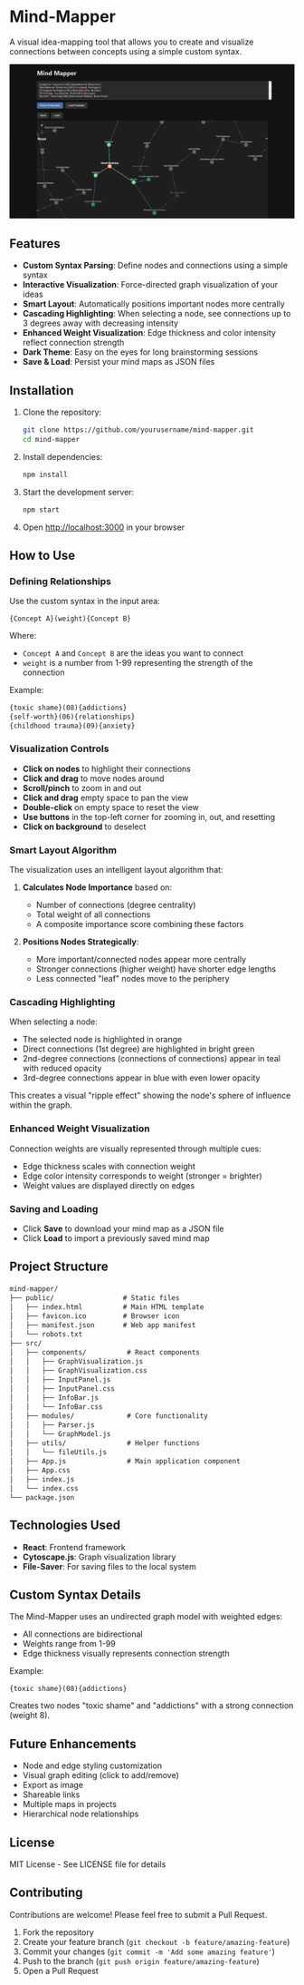 # Mind-Mapper

A visual idea-mapping tool that allows you to create and visualize connections between concepts using a simple custom syntax.

![Mind-Mapper Screenshot](screenshot.png)

## Features

- **Custom Syntax Parsing**: Define nodes and connections using a simple syntax
- **Interactive Visualization**: Force-directed graph visualization of your ideas
- **Smart Layout**: Automatically positions important nodes more centrally
- **Cascading Highlighting**: When selecting a node, see connections up to 3 degrees away with decreasing intensity
- **Enhanced Weight Visualization**: Edge thickness and color intensity reflect connection strength
- **Dark Theme**: Easy on the eyes for long brainstorming sessions
- **Save & Load**: Persist your mind maps as JSON files

## Installation

1. Clone the repository:
   ```bash
   git clone https://github.com/yourusername/mind-mapper.git
   cd mind-mapper
   ```

2. Install dependencies:
   ```bash
   npm install
   ```

3. Start the development server:
   ```bash
   npm start
   ```

4. Open [http://localhost:3000](http://localhost:3000) in your browser

## How to Use

### Defining Relationships

Use the custom syntax in the input area:

```
{Concept A}(weight){Concept B}
```

Where:
- `Concept A` and `Concept B` are the ideas you want to connect
- `weight` is a number from 1-99 representing the strength of the connection

Example:
```
{toxic shame}(08){addictions}
{self-worth}(06){relationships}
{childhood trauma}(09){anxiety}
```

### Visualization Controls

- **Click on nodes** to highlight their connections
- **Click and drag** to move nodes around
- **Scroll/pinch** to zoom in and out
- **Click and drag** empty space to pan the view
- **Double-click** on empty space to reset the view
- **Use buttons** in the top-left corner for zooming in, out, and resetting
- **Click on background** to deselect

### Smart Layout Algorithm

The visualization uses an intelligent layout algorithm that:

1. **Calculates Node Importance** based on:
   - Number of connections (degree centrality)
   - Total weight of all connections
   - A composite importance score combining these factors

2. **Positions Nodes Strategically**:
   - More important/connected nodes appear more centrally
   - Stronger connections (higher weight) have shorter edge lengths
   - Less connected "leaf" nodes move to the periphery

### Cascading Highlighting

When selecting a node:
- The selected node is highlighted in orange
- Direct connections (1st degree) are highlighted in bright green
- 2nd-degree connections (connections of connections) appear in teal with reduced opacity
- 3rd-degree connections appear in blue with even lower opacity

This creates a visual "ripple effect" showing the node's sphere of influence within the graph.

### Enhanced Weight Visualization

Connection weights are visually represented through multiple cues:
- Edge thickness scales with connection weight
- Edge color intensity corresponds to weight (stronger = brighter)
- Weight values are displayed directly on edges 

### Saving and Loading

- Click **Save** to download your mind map as a JSON file
- Click **Load** to import a previously saved mind map

## Project Structure

```
mind-mapper/
├── public/                 # Static files
│   ├── index.html          # Main HTML template
│   ├── favicon.ico         # Browser icon
│   ├── manifest.json       # Web app manifest
│   └── robots.txt
├── src/
│   ├── components/          # React components
│   │   ├── GraphVisualization.js
│   │   ├── GraphVisualization.css
│   │   ├── InputPanel.js
│   │   ├── InputPanel.css
│   │   ├── InfoBar.js
│   │   └── InfoBar.css
│   ├── modules/             # Core functionality
│   │   ├── Parser.js
│   │   └── GraphModel.js
│   ├── utils/               # Helper functions
│   │   └── fileUtils.js
│   ├── App.js               # Main application component
│   ├── App.css
│   ├── index.js
│   └── index.css
└── package.json
```

## Technologies Used

- **React**: Frontend framework
- **Cytoscape.js**: Graph visualization library
- **File-Saver**: For saving files to the local system

## Custom Syntax Details

The Mind-Mapper uses an undirected graph model with weighted edges:

- All connections are bidirectional
- Weights range from 1-99
- Edge thickness visually represents connection strength

Example:
```
{toxic shame}(08){addictions}
```
Creates two nodes "toxic shame" and "addictions" with a strong connection (weight 8).

## Future Enhancements

- Node and edge styling customization
- Visual graph editing (click to add/remove)
- Export as image
- Shareable links
- Multiple maps in projects
- Hierarchical node relationships

## License

MIT License - See LICENSE file for details

## Contributing

Contributions are welcome! Please feel free to submit a Pull Request.

1. Fork the repository
2. Create your feature branch (`git checkout -b feature/amazing-feature`)
3. Commit your changes (`git commit -m 'Add some amazing feature'`)
4. Push to the branch (`git push origin feature/amazing-feature`)
5. Open a Pull Request

